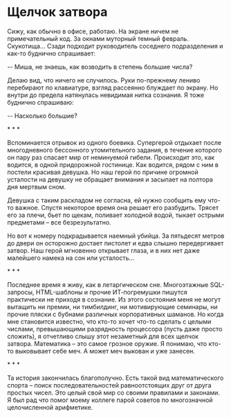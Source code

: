 ﻿# Щелчок затвора

Сижу, как обычно в офисе, работаю. На экране ничем не примечательный код. За окнами муторный темный февраль. Скукотища… Сзади подходит руководитель соседнего подразделения и как-то буднично спрашивает:

-- Миша, не знаешь, как возводить в степень большие числа?

Делаю вид, что ничего не случилось. Руки по-прежнему лениво перебирают по клавиатуре, взгляд рассеянно блуждает по экрану. Но внутри до предела натянулась невидимая нитка сознания.  Я тоже буднично спрашиваю:

-- Насколько большие?


\* \* \*


Вспоминается отрывок из одного боевика. Супергерой отдыхает после многодневного бессонного утомительного задания, в течение которого он пару раз спасает мир от неминуемой гибели. Происходит это, как водится, в одной придорожной гостинице. Как водится, рядом с ним в постели красивая девушка. Но наш герой по причине огромной усталости на девушку не обращает внимания и засыпает на полтора дня мертвым сном.

Девушка с таким раскладом не согласна, ей нужно сообщить ему что-то важное. Спустя некоторое время она решает его разбудить.  Трясет его за плечи, бьет по щекам, поливает холодной водой, тыкает острыми предметами – все безрезультатно.

Но вот к номеру подкрадывается наемный убийца. За пятьдесят метров до двери он осторожно достает пистолет и едва слышно передергивает затвор. Наш герой мгновенно открывает глаза, и в них нет даже малейшего намека на сон или усталость...


\* \* \*



Последнее время я живу, как в летаргическом сне. Многоэтажные SQL-запросы, HTML-шаблоны и прочие ИТ-погремушки пишутся практически не приходя в сознание. Из этого состояния меня не могут вытащить ни премии, ни тимбилдинг, ни мотивирующие семинары, ни прочие пляски с бубнами различных корпоративных шаманов. Но когда мне становится известно, что кто-то хочет что-то сделать с целыми числами, превышающими разрядность процессора (пусть даже просто сложить), я отчетливо слышу этот незаметный для всех щелчок затвора. Математика – это самое грозное оружие. Я понимаю, что кто-то выковывает себе меч. А может меч выкован и уже занесен.



\* \* \*


Та история закончилась благополучно. Есть такой вид математического спорта – поиск последовательностей равноотстоящих друг от друга простых чисел. Это целый свой мир со своими правилами и законами. Я был рад что помог моему коллеге парой советов по многозначной целочисленной арифметике.

